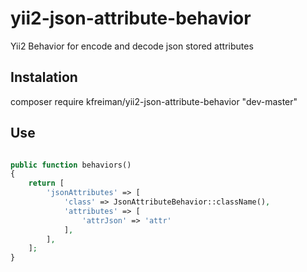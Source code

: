 # yii2-json-attribute-behavior
Yii2 Behavior for encode and decode json stored attributes

## Instalation
composer require kfreiman/yii2-json-attribute-behavior "dev-master"

## Use
```php

public function behaviors()
{
    return [
        'jsonAttributes' => [
            'class' => JsonAttributeBehavior::className(),
            'attributes' => [
                'attrJson' => 'attr'
            ],
        ],
    ];
}

```
